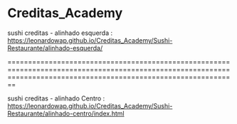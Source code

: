 # Creditas_Academy

sushi creditas - alinhado esquerda : https://leonardowap.github.io/Creditas_Academy/Sushi-Restaurante/alinhado-esquerda/

====================================================================================================================================================================

sushi creditas - alinhado Centro : https://leonardowap.github.io/Creditas_Academy/Sushi-Restaurante/alinhado-centro/index.html

